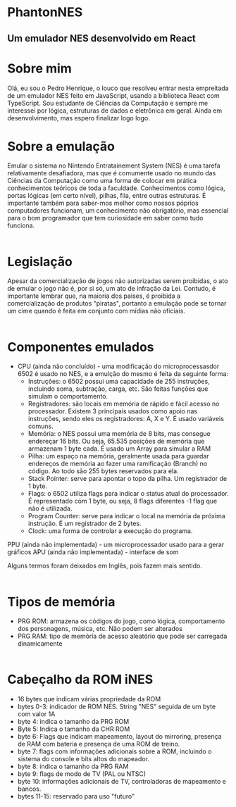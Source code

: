 # PhantonNES
## Um emulador NES desenvolvido em React

# Sobre mim
Olá, eu sou o Pedro Henrique, o louco que resolveu entrar nesta empreitada de um emulador NES feito em JavaScript, usando a biblioteca React com TypeScript.
Sou estudante de Ciências da Computação e sempre me interessei por lógica, estruturas de dados e eletrônica em geral. Ainda em desenvolvimento, mas espero
finalizar logo logo.

# Sobre a emulação
Emular o sistema no Nintendo Entratainement System (NES) é uma tarefa relativamente desafiadora, mas que é comumente usado no mundo das Ciências da Computação como uma
forma de colocar em prática conhecimentos teóricos de toda a faculdade. Conhecimentos como lógica, portas lógicas (em certo nível), pilhas, fila, entre outras estruturas.
É importante também para saber-mos melhor como nossos póprios computadores funcionam, um conhecimento não obrigatório, mas essencial para o bom programador que tem
curiosidade em saber como tudo funciona.
<br/><br/>

# Legislação
Apesar da comercialização de jogos não autorizadas serem proibidas, o ato de emular o jogo não é, por si só, um ato de infração da Lei. Contudo, é importante
lembrar que, na maioria dos países, é proibida a comercialização de produtos "piratas", portanto a emulação pode se tornar um cime quando é feita em conjunto com
mídias não oficiais.
<br/><br/>

# Componentes emulados
* CPU (ainda não concluído) - uma modificação do microprocessasdor 6502 é usado no NES, e a emulção do mesmo é feita da seguinte forma:
   * Instruções: o 6502 possui uma capacidade de 255 instruções, incluindo soma, subtração, carga, etc. São feitas funções que simulam o comportamento.
   * Registradores: são locais em memória de rápido e fácil acesso no processador. Existem 3 principais usados como apoio nas instruções, sendo eles os registradores: A, X e Y. É usado variáveis comuns.
   * Memória: o NES possui uma memória de 8 bits, mas consegue endereçar 16 bits. Ou seja, 65.535 posições de memória que armazenam 1 byte cada. É usado um Array para simular a RAM
   * Pilha: um espaço na memória, geralmente usada para guardar endereços de memória ao fazer uma ramificação (Branch) no código. Ao todo são 255 bytes reservados para ela.
   * Stack Pointer: serve para apontar o topo da pilha. Um registrador de 1 byte.
   * Flags: o 6502 utiliza flags para indicar o status atual do processador. É representado com 1 byte, ou seja, 8 flags diferentes -1 flag que não é utilizada.
   * Program Counter: serve para indicar o local na memória da próxima instrução. É um registrador de 2 bytes.
   * Clock: uma forma de controlar a execução do programa.

PPU (ainda não implementada) - um microprocessador usado para a gerar gráficos
APU (ainda não implementada) - interface de som

Alguns termos foram deixados em Inglês, pois fazem mais sentido.
<br/><br/>

# Tipos de memória
* PRG ROM: armazena os códigos do jogo, como lógica, comportamento dos personagens, música, etc. Não podem ser alterados
* PRG RAM: tipo de memória de acesso aleatório que pode ser carregada dinamicamente
<br/><br/>

# Cabeçalho da ROM iNES
* 16 bytes que indicam várias propriedade da ROM
* bytes 0-3: indicador de ROM NES. String "NES" seguida de um byte com valor 1A
* byte 4: indica o tamanho da PRG ROM
* Byte 5: Indica o tamanho da CHR ROM
* byte 6: Flags que indicam mapeamento, layout do mirroring, presença de RAM com bateria e presença de uma ROM de treino.
* byte 7: flags com informações adicionais sobre a ROM, incluindo o sistema do console e bits altos do mapeador.
* byte 8: indica o tamanho da PRG RAM
* byte 9: flags de modo de TV (PAL ou NTSC)
* byte 10: informações adicionais de TV, controladoras de mapeamento e bancos.
* bytes 11-15: reservado para uso "futuro"